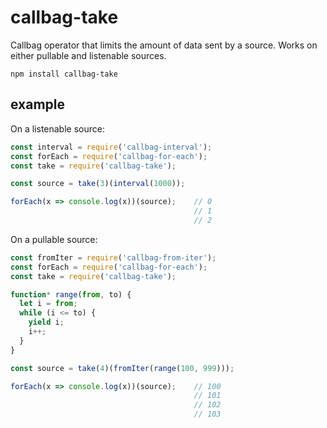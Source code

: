 # callbag-take

Callbag operator that limits the amount of data sent by a source. Works on either pullable and listenable sources.

`npm install callbag-take`

## example

On a listenable source:

```js
const interval = require('callbag-interval');
const forEach = require('callbag-for-each');
const take = require('callbag-take');

const source = take(3)(interval(1000));

forEach(x => console.log(x))(source);    // 0
                                         // 1
                                         // 2
```

On a pullable source:

```js
const fromIter = require('callbag-from-iter');
const forEach = require('callbag-for-each');
const take = require('callbag-take');

function* range(from, to) {
  let i = from;
  while (i <= to) {
    yield i;
    i++;
  }
}

const source = take(4)(fromIter(range(100, 999)));

forEach(x => console.log(x))(source);    // 100
                                         // 101
                                         // 102
                                         // 103
```
